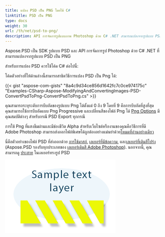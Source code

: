 ```yaml
---
title: แปลง PSD เป็น PNG โดยใช้ C#
linktitle: PSD เป็น PNG
type: docs
weight: 30
url: /th/net/psd-to-png/
description: API การจัดการรูปแบบภาพ Photoshop ด้วย C# .NET สามารถแปลงจากรูปแบบ PSD เป็น PNG ด้วยโค้ดที่ให้มาในบทความนี้
---
```


Aspose.PSD เป็น SDK รูปแบบ PSD และ API การจัดการรูป Photoshop ด้วย C# .NET ที่สามารถแปลงจากรูปแบบ PSD เป็น PNG

สำหรับการแปลง PSD ควรใช้โค้ด C# ต่อไปนี้:

โค้ดตัวอย่างที่ให้ด้านล่างนี้สามารถสาธิตวิธีการแปลง PSD เป็น Png ได้:

{{< gist "aspose-com-gists" "8a4c9d34ce856d1642fc7c0ce974175c" "Examples-CSharp-Aspose-ModifyingAndConvertingImages-PSD-ConvertPsdToPng-ConvertPsdToPng.cs" >}}

คุณสามารถระบุระดับการบีบอัดของรูปแบบ Png ได้ตั้งแต่ 0 ถึง 9 โดยที่ 9 คือการบีบอัดที่สูงที่สุด คุณสามารถใช้การบีบอัดแบบ Png Progressive และเปลี่ยนสีของไฟล์ Png ได้ [Png Options](https://reference.aspose.com/psd/net/aspose.psd.imageoptions/pngoptions) มีคุณสมบัติต่างๆ สำหรับกรณี PSD Export ทุกกรณี

การใช้ Png ที่แสงซึมผ่านและมีช่องชีวิต Alpha สำหรับเว็บไซต์หรืองานของคุณคือวิธีการที่ดี Adobe Photoshop สามารถส่งออกไฟล์พิเศษได้ถูกต้องอย่างแม่นยำด้วย[โหมดที่อ่านอย่างเดียว](https://reference.aspose.com/psd/net/aspose.psd.imageloadoptions/psdloadoptions/properties/readonlymode)

นี่คือตัวอย่างของไฟล์ PSD ที่ส่งออกด้วย [การใช้มาสก์](https://docs.aspose.com/display/psdjava/Apply+Masking), [เลเยอร์ที่มีข้อความ](https://reference.aspose.com/psd/net/aspose.psd.fileformats.psd.layers/textlayer), และ[เลเยอร์ที่เติมสีโปร่ง](https://reference.aspose.com/psd/net/aspose.psd.fileformats.psd.layers.filllayers/filllayer) (Aspose.PSD รองรับทุกประเภทของ [เลเยอร์เติมสี Adobe Photoshop](https://docs.aspose.com/display/psdjava/Support+of+Fill+Layers)). นอกจากนี้, คุณสามารถดู [ประสาท](/psd/th/net/shadow-effects-in-psd-file/) ในเลเยอร์ทรงรูป PSD

![todo:image_alt_text](psd-to-png_1.png)
